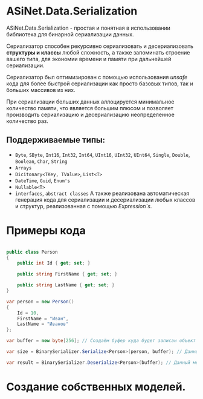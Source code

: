 # ASiNet.Data.Serialization

ASiNet.Data.Serialization - простая и понятная в использовании библиотека для бинарной сериализации данных.

Сериализатор способен рекурсивно сериализовать и десериализовать __структуры и классы__ любой сложность, а также запоминать строение вашего типа, для экономии времени и памяти при дальнейшей сериализации.

Сериализатор был оптимизирован с помощью использования _unsafe_ кода для более быстрой сериализации как просто базовых типов, так и больших массивов из них.

При сериализации больших данных аллоцируется минимальное количество памяти, что является большим плюсом и позволяет производить сериализацию и десериализацию неопределенное количество раз.

## Поддерживаемые типы:
* `Byte`, `SByte`, `Int16`, `Int32`, `Int64`, `UInt16`, `UInt32`, `UInt64`, `Single`, `Double`, `Boolean`, `Char`, `String`
* `Arrays`
* `Dicitonary<TKey, TValue>`, `List<T>`
* `DateTime`, `Guid`, `Enum's`
* `Nullable<T>`
* `interfaces`, `abstract classes`
А также реализована автоматическая генерация кода для сериализации и десериализации любых классов и структур, реализованная с помощью _Expression`s_.

# Примеры кода

```cs

public class Person
{
    public int Id { get; set; }

    public string FirstName { get; set; }

    public string LastName { get; set; }
}

var person = new Person() 
{ 
    Id = 10, 
    FirstName = "Иван", 
    LastName = "Иванов" 
};

var buffer = new byte[256]; // Создаём буфер куда будет записан объект

var size = BinarySerializer.Serialize<Person>(person, buffer); // Данный метод вернёт количество записанных байт.

var result = BinarySerializer.Deserialize<Person>(buffer); // Данный метод прочитает объект из массива байт и в result мы получим нашего персона

```

# Создание собственных моделей.
